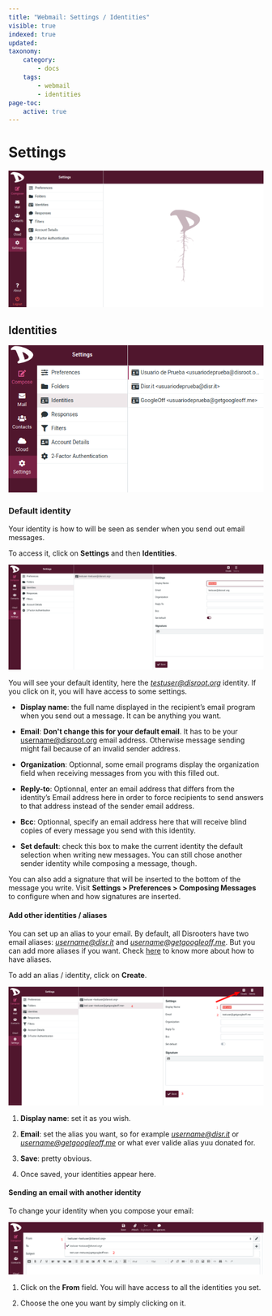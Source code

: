 ```yaml
---
title: "Webmail: Settings / Identities"
visible: true
indexed: true
updated:
taxonomy:
    category:
        - docs
    tags:
        - webmail
        - identities
page-toc:
    active: true
---
```


# Settings

![Settings](en/settings.png)

## Identities

![Identities](en/set_identities.png)

### Default identity
Your identity is how to will be seen as sender when you send out email messages.

To access it, click on **Settings** and then **Identities**.

![Identities](en/identities.png)

You will see your default identity, here the *testuser@disroot.org* identity.
If you click on it, you will have access to some settings.

- **Display name**: the full name displayed in the recipient’s email program when you send out a message. It can be anything you want.

- **Email**: **Don't change this for your default email**. It has to be your username@disroot.org email address. Otherwise message sending might fail because of an invalid sender address.

- **Organization**: Optionnal, some email programs display the organization field when receiving messages from you with this filled out.

- **Reply-to**: Optionnal, enter an email address that differs from the identity’s Email address here in order to force recipients to send answers to that address instead of the sender email address.

- **Bcc**: Optionnal, specify an email address here that will receive blind copies of every message you send with this identity.

- **Set default**: check this box to make the current identity the default selection when writing new messages. You can still chose another sender identity while composing a message, though.

You can also add a signature that will be inserted to the bottom of the message you write. Visit **Settings > Preferences > Composing Messages** to configure when and how signatures are inserted.


#### Add other identities / aliases
You can set up an alias to your email.
By default, all Disrooters have two email aliases: *username@disr.it* and *username@getgoogleoff.me*. But you can add more aliases if you want. Check [here](https://disroot.org/en/services/email#alias) to know more about how to have aliases.

To add an alias / identity, click on **Create**.

![Identities](en/identities_new.png)

1. **Display name**: set it as you wish.

2. **Email**: set the alias you want, so for example *username@disr.it* or *username@getgoogleoff.me* or what ever valide alias yuu donated for.

3. **Save**: pretty obvious.

4. Once saved, your identities appear here.


#### Sending an email with another identity
To change your identity when you compose your email:

![Identities](en/identities_send.png)

1. Click on the **From** field. You will have access to all the identities you set.

2. Choose the one you want by simply clicking on it.
